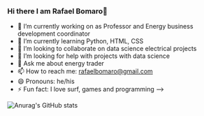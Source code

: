 ### Hi there I am Rafael Bomaro👋

- 🔭 I’m currently working on as Professor and Energy business development coordinator
- 🌱 I’m currently learning Python, HTML, CSS
- 👯 I’m looking to collaborate on data science electrical projects
- 🤔 I’m looking for help with projects with data science 
- 💬 Ask me about energy trader
- 📫 How to reach me: rafaelbomaro@gmail.com
- 😄 Pronouns: he/his
- ⚡ Fun fact: I love surf, games and programming 
-->

![Anurag's GitHub stats](https://github-readme-stats.vercel.app/api?username=bomaro&theme=dark&show_icons=true)
